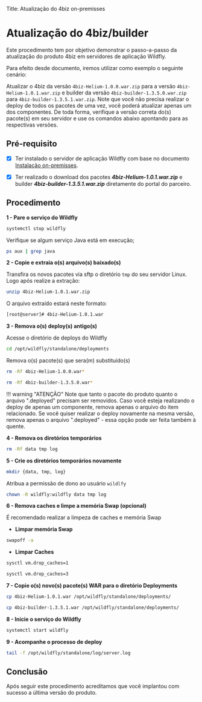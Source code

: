 Title: Atualização do 4biz on-premisses

# Atualização do 4biz/builder

Este procedimento tem por objetivo demonstrar o passo-a-passo da atualização do produto 4biz em servidores de aplicação Wildfly.

Para efeito desde documento, iremos utilizar como exemplo o seguinte cenário:

Atualizar o 4biz da versão `4biz-Helium-1.0.0.war.zip` para a versão `4biz-Helium-1.0.1.war.zip` e builder da versão `4biz-builder-1.3.5.0.war.zip` para `4biz-builder-1.3.5.1.war.zip`. Note que você não precisa realizar o deploy de todos os pacotes de uma vez, você poderá atualizar apenas um dos componentes. De toda forma, verifique a versão correta do(s) pacote(s) em seu servidor e use os comandos abaixo apontando para as respectivas versões.

## Pré-requisito

- [X] Ter instalado o servidor de aplicação Wildfly com base no documento [Instalação on-premisses][1].

- [X] Ter realizado o download dos pacotes ***4biz-Helium-1.0.1.war.zip*** e builder ***4biz-builder-1.3.5.1.war.zip*** diretamente do portal do parceiro.

## Procedimento

**1 - Pare o serviço do Wildfly**

```sh
systemctl stop wildfly
```

Verifique se algum serviço Java está em execução;

```sh
ps aux | grep java
```

**2 - Copie e extraia o(s) arquivo(s) baixado(s)**

Transfira os novos pacotes via sftp o diretório `tmp` do seu servidor Linux. Logo após realize a extração:

```sh
unzip 4biz-Helium-1.0.1.war.zip
```
O arquivo extraído estará neste formato:

```sh
[root@server]# 4biz-Helium-1.0.1.war
```

**3 - Remova o(s) deploy(s) antigo(s)**

Acesse o diretório de deploys do Wildfly

```sh
cd /opt/wildfly/standalone/deployments
```

Remova o(s) pacote(s) que sera(m) substituído(s)

```sh
rm -Rf 4biz-Helium-1.0.0.war*
```

```sh
rm -Rf 4biz-builder-1.3.5.0.war*
```

!!! warning "ATENÇÃO"
    Note que tanto o pacote do produto quanto o arquivo ".deployed" precisam ser removidos. Caso você esteja realizando o deploy de apenas um componente, remova apenas o arquivo do item relacionado. Se você quiser realizar o deploy novamente na mesma versão, remova apenas o arquivo ".deployed" - essa opção pode ser feita também à quente.

**4 - Remova os diretórios temporários**

```sh
rm -Rf data tmp log
```

**5 - Crie os diretórios temporários novamente**

```sh
mkdir {data, tmp, log}
```

Atribua a permissão de dono ao usuário `wildlfy`

```sh
chown -R wildfly:wildfly data tmp log
```
**6 - Remova caches e limpe a memória Swap (opcional)**

É recomendado realizar a limpeza de caches e memória Swap

 - **Limpar memória Swap**

```sh
swapoff -a
```

- **Limpar Caches**

```sh
sysctl vm.drop_caches=1
```

```sh
sysctl vm.drop_caches=3
```

**7 - Copie o(s) novo(s) pacote(s) WAR para o diretório Deployments**

```sh
cp 4biz-Helium-1.0.1.war /opt/wildfly/standalone/deployments/
```

```sh
cp 4biz-builder-1.3.5.1.war /opt/wildfly/standalone/deployments/
```

**8 - Inicie o serviço do Wildfly**

```sh
systemctl start wildfly
```

**9 - Acompanhe o processo de deploy**

```sh
tail -f /opt/wildfly/standalone/log/server.log
```

## Conclusão

Após seguir este procedimento acreditamos que você implantou com sucesso a última versão do produto.


[1]:https://docs.run2biz.com/pt-br/4biz-helium/get-started/installation-and-upgrade/overview.html
